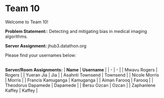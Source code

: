 # Team 10

Welcome to Team 10!

**Problem Statement:**:
Detecting and mitigating bias in medical imaging algorithms.

**Server Assignment:**
jhub3.datathon.org

Please find your usernames below: 

<br/>**Server/Room Assignments:**
| **Name** | **Username** |
| - | - |
| Mwavu Rogers | Rogers |
| Yueran Jia | Jia |
| Asahnti Townsend | Townsend |
| Nicole Morris | Morris |
| Francis Kamuganga | Kamuganga |
| Aiman Farooq | Farooq |
| Theodorus Dapamede | Dapamede |
| Bersu Ozcan | Ozcan |
| Zaphanlene Kaffey | Kaffey |
